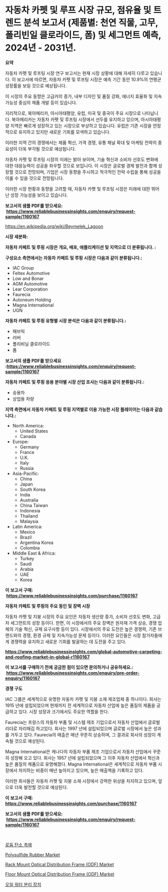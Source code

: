 <p><h1>자동차 카펫 및 루프 시장 규모, 점유율 및 트렌드 분석 보고서 (제품별: 천연 직물, 고무, 폴리빈일 클로라이드, 폼) 및 세그먼트 예측, 2024년 - 2031년.</h1></p><p><strong>요약</strong></p>
<p><p>자동차 카펫 및 루프팅 시장 연구 보고서는 현재 시장 상황에 대해 자세히 다루고 있습니다. 이 보고서에 따르면, 자동차 카펫 및 루프팅 시장은 예측 기간 동안 10.9%의 연평균 성장률을 보일 것으로 예상됩니다.</p><p>이 시장의 주요 동향은 고급카의 증가, 내부 디자인 및 품질 강화, 에너지 효율화 및 지속가능성 중심의 제품 개발 등이 있습니다.</p><p>지리적으로, 북아메리카, 아시아태평양, 유럽, 미국 및 중국이 주요 시장으로 나타납니다. 북아메리카는 자동차 카펫 및 루프팅 시장에서 선두를 유지하고 있으며, 아시아태평양 지역은 빠르게 성장하고 있는 시장으로 부상하고 있습니다. 유럽은 기존 시장을 안정적으로 유지하고 있지만 새로운 기회를 모색하고 있습니다.</p><p>이러한 지역 간의 경쟁에서는 제품 혁신, 가격 경쟁, 유통 채널 확대 및 마케팅 전략의 중요성이 더욱 부각될 것으로 예상됩니다.</p><p>자동차 카펫 및 루프팅 시장의 미래는 밝아 보이며, 기술 혁신과 소비자 선호도 변화에 대한 대응능력이 성공을 좌우할 것으로 보입니다. 이 시장은 글로벌 경제 발전과 함께 성장할 것으로 전망되며, 기업은 시장 동향을 주시하고 적극적인 전략 수립을 통해 성공을 이룰 수 있을 것으로 전망됩니다.</p><p>이러한 시장 현황과 동향을 고려할 때, 자동차 카펫 및 루프팅 시장은 미래에 대한 뛰어난 성장 가능성을 보이고 있습니다.</p></p>
<p><strong>보고서의 샘플 PDF를 받으세요: &nbsp;<a href="https://www.reliablebusinessinsights.com/enquiry/request-sample/1160167">https://www.reliablebusinessinsights.com/enquiry/request-sample/1160167</a></strong></p>
<p><a href="https://en.wikipedia.org/wiki/Beymelek_Lagoon">https://en.wikipedia.org/wiki/Beymelek_Lagoon</a></p>
<p><strong>시장 세분화:</strong></p>
<p><strong> 자동차 카페트 및 루핑 시장은 개요, 배포, 애플리케이션 및 지역으로 더 분류됩니다. :</strong></p>
<p><strong>구성요소 측면에서는 자동차 카페트 및 루핑 시장은 다음과 같이 분류됩니다.:</strong></p>
<p><ul><li>IAC Group</li><li>Feltex Automotive</li><li>Low and Bonar</li><li>AGM Automotive</li><li>Lear Corporation</li><li>Faurecia</li><li>Autoneum Holding</li><li>Magna International</li><li>UGN</li></ul></p>
<p><strong> 자동차 카페트 및 루핑 유형별 시장 분석은 다음과 같이 분류됩니다.:</strong></p>
<p><ul><li>패브릭</li><li>러버</li><li>폴리비닐 클로라이드</li><li>폼</li></ul></p>
<p><strong>보고서의 샘플 PDF를 받으세요 :<a href="https://www.reliablebusinessinsights.com/enquiry/request-sample/1160167">https://www.reliablebusinessinsights.com/enquiry/request-sample/1160167</a></strong></p>
<p><strong> 자동차 카페트 및 루핑 응용 분야별 시장 산업 조사는 다음과 같이 분류됩니다.:</strong></p>
<p><ul><li>승용차</li><li>상업용 차량</li></ul></p>
<p><strong>지역 측면에서 자동차 카페트 및 루핑 지역별로 이용 가능한 시장 플레이어는 다음과 같습니다.:</strong></p>
<p><ul>
    <li>
        North America:
        <ul>
            <li>United States</li>
            <li>Canada</li>
        </ul>
    </li>
    <li>
        Europe:
        <ul>
            <li>Germany</li>
            <li>France</li>
            <li>U.K.</li>
            <li>Italy</li>
            <li>Russia</li>
        </ul>
    </li>
    <li>
        Asia-Pacific:
        <ul>
            <li>China</li>
            <li>Japan</li>
            <li>South Korea</li>
            <li>India</li>
            <li>Australia</li>
            <li>China Taiwan</li>
            <li>Indonesia</li>
            <li>Thailand</li>
            <li>Malaysia</li>
        </ul>
    </li>
    <li>
        Latin America:
        <ul>
            <li>Mexico</li>
            <li>Brazil</li>
            <li>Argentina Korea</li>
            <li>Colombia</li>
        </ul>
    </li>
    <li>
        Middle East & Africa:
        <ul>
            <li>Turkey</li>
            <li>Saudi</li>
            <li>Arabia</li>
            <li>UAE</li>
            <li>Korea</li>
        </ul>
    </li>
    </ul></p>
<p><strong>이 보고서 구매: &nbsp;<a href="https://www.reliablebusinessinsights.com/purchase/1160167">https://www.reliablebusinessinsights.com/purchase/1160167</a></strong></p>
<p><strong>자동차 카페트 및 루핑의 주요 동인 및 장벽 시장</strong></p>
<p><p>자동차 카펫 및 지붕 시장의 주요 요인은 자동차 생산량 증가, 소비자 선호도 변화, 고급차 세그먼트의 성장 등이다. 한편, 이 시장에서의 주요 장벽은 원자재 가격 상승, 경쟁 업체의 기술 혁신, 규제 요구사항 등이 있다. 시장에서의 주요 도전은 높은 경쟁력, 기존 브랜드와의 경쟁, 환경 규제 및 지속가능성 문제 등이다. 이러한 요인들은 시장 참가자들에게 경쟁력을 유지하고 새로운 기회를 발굴하는 데 도전을 주고 있다.</p></p>
<p><strong><a href="https://www.reliablebusinessinsights.com/global-automotive-carpeting-and-roofing-market-in-global-r1160167">https://www.reliablebusinessinsights.com/global-automotive-carpeting-and-roofing-market-in-global-r1160167</a></strong></p>
<p><strong>이 보고서를 구매하기 전에 궁금한 점이 있으면 문의하거나 공유하세요.: &nbsp;<a href="https://www.reliablebusinessinsights.com/enquiry/pre-order-enquiry/1160167">https://www.reliablebusinessinsights.com/enquiry/pre-order-enquiry/1160167</a></strong></p>
<p><strong>경쟁 구도</strong></p>
<p><p>IAC 그룹은 세계적으로 유명한 자동차 카펫 및 지붕 소재 제조업체 중 하나이다. 회사는 1915 년에 설립되었으며 현재까지 전 세계적으로 자동차 산업에 높은 품질의 제품을 공급하고 있다. 시장 성장과 크기에서도 주요한 역할을 한다.</p><p>Faurecia는 프랑스의 자동차 부품 및 시스템 제조 기업으로서 자동차 산업에서 글로벌 리더로 자리매김 하고있다. 회사는 1997 년에 설립되었으며 글로벌 시장에서 높은 성과를 거두고 있다. Faurecia의 매출은 매년 꾸준히 상승하며, 그 결과로 회사의 성장이 계속될 것으로 예상된다.</p><p>Magna International은 캐나다의 자동차 부품 제조 기업으로서 자동차 산업에서 꾸준히 성장해 오고 있다. 회사는 1957 년에 설립되었으며 그 이후 자동차 산업에서 혁신과 높은 품질의 제품으로 유명해졌다. Magna International은 세계적으로 자동차 부품 시장에서 차지하는 비중이 매년 높아지고 있으며, 높은 매출액을 기록하고 있다. </p><p>이러한 회사들은 자동차 카펫 및 지붕 소재 시장에서 강력한 위상을 차지하고 있으며, 앞으로 더욱 발전할 것으로 예상된다.</p></p>
<p><strong>이 보고서 구매: &nbsp; <a href="https://www.reliablebusinessinsights.com/purchase/1160167">https://www.reliablebusinessinsights.com/purchase/1160167</a></strong></p>
<p><strong>보고서의 샘플 PDF를 받으세요: &nbsp;<a href="https://www.reliablebusinessinsights.com/enquiry/request-sample/1160167">https://www.reliablebusinessinsights.com/enquiry/request-sample/1160167</a></strong><strong></strong></p>
<p>&nbsp;</p>
<p><p><a href="https://github.com/laholand/Market-Research-Report-List-4/blob/main/3355031134020.md">로듐 탄소 촉매</a></p><p><a href="https://github.com/rslnowrouzi/Market-Research-Report-List-1/blob/main/polysulfide-rubber-market.md">Polysulfide Rubber Market</a></p><p><a href="https://issuu.com/reportprime-2/docs/rack-mount-optical-distribution-frame-odf-market-s">Rack Mount Optical Distribution Frame (ODF) Market</a></p><p><a href="https://issuu.com/reportprime-2/docs/floor-mount-optical-distribution-frame-odf-market-">Floor Mount Optical Distribution Frame (ODF) Market</a></p><p><a href="https://github.com/KellyLyncyh543964/Market-Research-Report-List-2/blob/main/9156726134021.md">오일 워터 분리 장치</a></p></p>